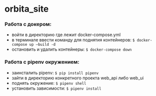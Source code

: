 # orbita_site

### Работа с докером:
- войти в директорию где лежит docker-compose.yml
- в терминале ввести команду для поднятия контейнеров:
`$ docker-compose up —build -d`
- остановить и удалить контейнеры:
`$ docker-compose down`

### Работа с pipenv окружением:
- заинсталить pipenv:
`$ pip install pipenv`
- зайти в директорию конкретного проекта web_api либо web_ui
- поднять окружение:
`$ pipenv shell`
- установить зависимости:
`$ pipenv install`
